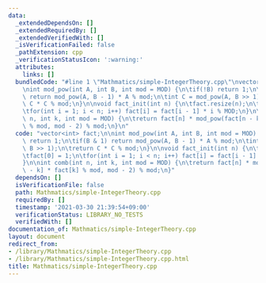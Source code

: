 ```yaml
---
data:
  _extendedDependsOn: []
  _extendedRequiredBy: []
  _extendedVerifiedWith: []
  _isVerificationFailed: false
  _pathExtension: cpp
  _verificationStatusIcon: ':warning:'
  attributes:
    links: []
  bundledCode: "#line 1 \"Mathmatics/simple-IntegerTheory.cpp\"\nvector<int> fact;\n\
    \nint mod_pow(int A, int B, int mod = MOD) {\n\tif(!B) return 1;\n\tif(B & 1)\
    \ return mod_pow(A, B - 1) * A % mod;\n\tint C = mod_pow(A, B >> 1);\n\treturn\
    \ C * C % mod;\n}\n\nvoid fact_init(int n) {\n\tfact.resize(n);\n\tfact[0] = 1;\n\
    \tfor(int i = 1; i < n; i++) fact[i] = fact[i - 1] * i % MOD;\n}\n\nint comb(int\
    \ n, int k, int mod = MOD) {\n\treturn fact[n] * mod_pow(fact[n - k] * fact[k]\
    \ % mod, mod - 2) % mod;\n}\n"
  code: "vector<int> fact;\n\nint mod_pow(int A, int B, int mod = MOD) {\n\tif(!B)\
    \ return 1;\n\tif(B & 1) return mod_pow(A, B - 1) * A % mod;\n\tint C = mod_pow(A,\
    \ B >> 1);\n\treturn C * C % mod;\n}\n\nvoid fact_init(int n) {\n\tfact.resize(n);\n\
    \tfact[0] = 1;\n\tfor(int i = 1; i < n; i++) fact[i] = fact[i - 1] * i % MOD;\n\
    }\n\nint comb(int n, int k, int mod = MOD) {\n\treturn fact[n] * mod_pow(fact[n\
    \ - k] * fact[k] % mod, mod - 2) % mod;\n}"
  dependsOn: []
  isVerificationFile: false
  path: Mathmatics/simple-IntegerTheory.cpp
  requiredBy: []
  timestamp: '2021-03-30 21:39:54+09:00'
  verificationStatus: LIBRARY_NO_TESTS
  verifiedWith: []
documentation_of: Mathmatics/simple-IntegerTheory.cpp
layout: document
redirect_from:
- /library/Mathmatics/simple-IntegerTheory.cpp
- /library/Mathmatics/simple-IntegerTheory.cpp.html
title: Mathmatics/simple-IntegerTheory.cpp
---
```

